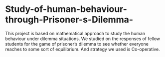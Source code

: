 # Study-of-human-behaviour-through-Prisoner-s-Dilemma-
This project is based on mathematical approach to study the human behaviour under dilemma situations. We studied on the responses of fellow students for the game of prisoner’s dilemma to see whether everyone reaches to some sort of equilibrium. And strategy we used is Co-operative. 
